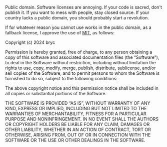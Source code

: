 Public domain. Software licenses are annoying. If your code is sacred, don't publish it. If you want to mess with people, stay closed source. If your country lacks a public domain, you should probably start a revolution.

If for whatever reason you cannot use works in the public domain, as a fallback license, I approve the use of [MIT](https://opensource.org/license/mit), as follows:

Copyright (c) 2024 bryc

Permission is hereby granted, free of charge, to any person obtaining a copy of this software and associated documentation files (the “Software”), to deal in the Software without restriction, including without limitation the rights to use, copy, modify, merge, publish, distribute, sublicense, and/or sell copies of the Software, and to permit persons to whom the Software is furnished to do so, subject to the following conditions:

The above copyright notice and this permission notice shall be included in all copies or substantial portions of the Software.

THE SOFTWARE IS PROVIDED “AS IS”, WITHOUT WARRANTY OF ANY KIND, EXPRESS OR IMPLIED, INCLUDING BUT NOT LIMITED TO THE WARRANTIES OF MERCHANTABILITY, FITNESS FOR A PARTICULAR PURPOSE AND NONINFRINGEMENT. IN NO EVENT SHALL THE AUTHORS OR COPYRIGHT HOLDERS BE LIABLE FOR ANY CLAIM, DAMAGES OR OTHER LIABILITY, WHETHER IN AN ACTION OF CONTRACT, TORT OR OTHERWISE, ARISING FROM, OUT OF OR IN CONNECTION WITH THE SOFTWARE OR THE USE OR OTHER DEALINGS IN THE SOFTWARE.
